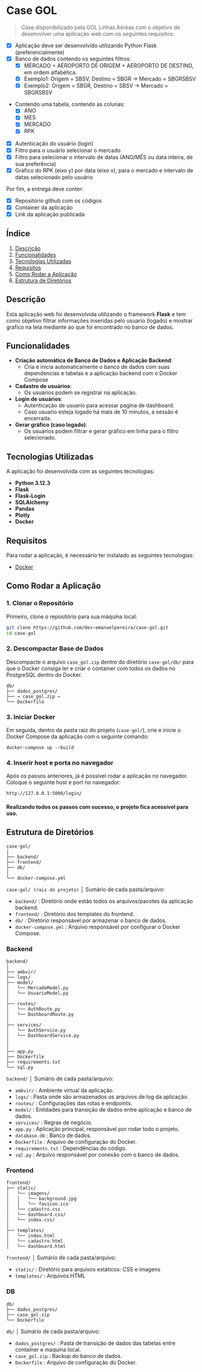 # Case GOL

> Case disponibilizado pela GOL Linhas Aéreas com o objetivo de desenvolver uma aplicação web com os seguintes requisitos:

- [x] Aplicação deve ser desenvolvido utilizando Python Flask (preferencialmente)
- [x] Banco de dados contendo os seguintes filtros:
    - [x] MERCADO = AEROPORTO DE ORIGEM + AEROPORTO DE DESTINO, em ordem alfabética.
    - [x] Exemplo1: Origem = SBSV, Destino = SBGR -> Mercado = SBGRSBSV
    - [x] Exemplo2: Origem = SBGR, Destino = SBSV -> Mercado = SBGRSBSV
- Contendo uma tabela, contendo as colunas:
    - [x] ANO
    - [x] MES
    - [x] MERCADO
    - [x] RPK
- [x] Autenticação do usuário (login)
- [x] Filtro para o usuário selecionar o mercado
- [x] Filtro para selecionar o intervalo de datas (ANO/MÊS ou data inteira, de sua preferência)
- [x] Gráfico do RPK (eixo y) por data (eixo x), para o mercado e intervalo de datas selecionado pelo usuário

Por fim, a entrega deve conter:
- [x] Repositório github com os códigos
- [x] Container da aplicação
- [x] Link da aplicação publicada

## Índice
1. [Descrição](#descrição)
2. [Funcionalidades](#funcionalidades)
3. [Tecnologias Utilizadas](#tecnologias-utilizadas)
4. [Requisitos](#requisitos)
5. [Como Rodar a Aplicação](#como-rodar-a-aplicação)
6. [Estrutura de Diretórios](#estrutura-de-diretórios)

## Descrição

Esta aplicação web foi desenvolvida utilizando o framework **Flask** e tem como objetivo filtrar informações inseridas pelo usuario (logado) e mostrar grafico na tela mediante ao que foi encontrado no banco de dados.

## Funcionalidades
- **Criação automática de Banco de Dados e Aplicação Backend**:
    - Cria e inicia automaticamente o banco de dados com suas dependencias e tabelas e a aplicação backend com o Docker Compose
- **Cadastro de usuários**: 
    - Os usuários podem se registrar na aplicação.
- **Login de usuários**: 
    - Autenticação de usuario para acessar pagina de dashboard.
    - Caso usuario esteja logado há mais de 10 minutos, a sessão é encerrada. 
- **Gerar gráfico (caso logado)**: 
    - Os usuários podem filtrar e gerar gráfico em linha para o filtro selecionado.
## Tecnologias Utilizadas

A aplicação foi desenvolvida com as seguintes tecnologias:

- **Python 3.12.3**
- **Flask**
- **Flask-Login**
- **SQLAlchemy**
- **Pandas**
- **Plotly**
- **Docker**

## Requisitos

Para rodar a aplicação, é necessário ter instalado as seguintes tecnologias:

- [Docker](https://www.docker.com/products/docker-desktop/)


## Como Rodar a Aplicação

### 1. Clonar o Repositório

Primeiro, clone o repositório para sua máquina local:

```bash
git clone https://github.com/dev-emanuelpereira/case-gol.git
cd case-gol
```

### 2. Descompactar Base de Dados
Descompacte o arquivo ```case_gol.zip``` dentro do diretório ```case-gol/db/``` para que o Docker consiga ler e criar o container com todos os dados no PostgreSQL dentro do Docker.

```
db/
├── dados_postgres/
├── → case_gol.zip ←
└── Dockerfile
```


### 3. Iniciar Docker

Em seguida, dentro da pasta raiz do projeto (```case-gol/```), crie e inicie o Docker Compose da aplicação com o seguinte comando:

```docker
docker-compose up --build 
```

### 4. Inserir host e porta no navegador

Após os passos anteriores, já é possível rodar a aplicação no navegador. Coloque o seguinte host e port no navegador:

```
http://127.0.0.1:5000/login/
```

#### Realizando todos os passos com sucesso, o projeto fica acessível para uso.

## Estrutura de Diretórios

```
case-gol/
│
├── backend/
├── frontend/
├── db/
│
└── docker-compose.yml
```
```case-gol/ (raiz do projeto)``` │ Sumário de cada pasta/arquivo:

- ```backend/``` : Diretório onde estão todos os arquivos/pacotes da aplicação backend.
- ```frontend/``` : Diretório dos templates do frontend.
- ```db/``` : Diretório responsável por armazenar o banco de dados.
- ```docker-compose.yml``` : Arquivo responsável por configurar o Docker Compose.


### Backend

```
backend/
│
├── ambvir/
├── logs/
├── model/
│   └── MercadoModel.py
│   └── UsuarioModel.py
│
├── routes/
│   └── AuthRoute.py
│   └── DashboardRoute.py
│
├── services/
│   └── AuthService.py
│   └── DashboardService.py
│
│
├── app.py
├── Dockerfile
├── requirements.txt
└── sql.py
```

```backend/``` │ Sumário de cada pasta/arquivo:

- ```ambvir/``` : Ambiente virtual da aplicação.
- ```logs/``` : Pasta onde são armazenados os arquivos de log da aplicação.
- ```routes/``` : Configurações das rotas e endpoints.
- ```model/``` : Entidades para transição de dados entre aplicação e banco de dados.
- ```services/``` : Regras de negócio.
- ```app.py``` : Aplicação principal, responsável por rodar todo o projeto.
- ```database.db``` : Banco de dados.
- ```Dockerfile``` : Arquivo de configuração do Docker.
- ```requirements.txt``` : Dependências do código.
- ```sql.py``` : Arquivo responsável por conexão com o banco de dados.

### Frontend
```
frontend/
├── static/
│   └── imagens/
│   │   └── background.jpg
│   │   └── favicon.ico
│   └── cadastro.css
│   └── dashboard.css/
│   └── index.css/
│
├── templates/
│   └── index.html
│   └── cadastro.html
│   └── dashboard.html
```

```frontend/``` │ Sumário de cada pasta/arquivo:

- ```static/``` : Diretório para arquivos estáticos: CSS e imagens
- ```templates/``` : Arquivos HTML

### DB
```
db/
├── dados_postgres/
├── case_gol.zip
└── Dockerfile
```

```db/``` │ Sumário de cada pasta/arquivo:

- ```dados_postgres/``` : Pasta de transição de dados das tabelas entre container e maquina local.
- ```case_gol.zip``` : Backup do banco de dados.
- ```Dockerfile``` : Arquivo de configuração do Docker.